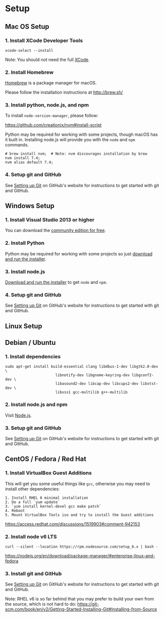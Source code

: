 # Setup

## Mac OS Setup

### 1. Install XCode Developer Tools

```
xcode-select --install
```

Note: You should not need the full [XCode](https://itunes.apple.com/us/app/xcode/id497799835?mt=12).


### 2. Install Homebrew

[Homebrew](http://brew.sh/) is a package manager for macOS.

Please follow the installation instructions at http://brew.sh/

### 3. Install python, node.js, and npm

To install ``node-version-manager``, please follow:

https://github.com/creationix/nvm#install-script

Python may be required for working with some projects, though macOS has it built in. Installing node.js will provide you with the `node` and `npm` commands.

```
# brew install nvm;  # Note: nvm discourages installation by brew
nvm install 7.4;
nvm alias default 7.4;
```

### 4. Setup git and GitHub

See [Setting up Git][git-setup]
on GitHub's website for instructions to get started with git and GitHub.


## Windows Setup

### 1. Install Visual Studio 2013 or higher

You can download the [community edition for free](http://www.visualstudio.com/products/visual-studio-community-vs).

### 2. Install Python

Python may be required for working with some projects so just [download and run the installer](http://www.python.org/download/releases/2.7/).

### 3. Install node.js

[Download and run the installer][node-download] to get `node` and `npm`.

### 4. Setup git and GitHub

See [Setting up Git][git-setup]
on GitHub's website for instructions to get started with git and GitHub.


## Linux Setup


## Debian / Ubuntu

### 1. Install dependencies

```
sudo apt-get install build-essential clang libdbus-1-dev libgtk2.0-dev \
                       libnotify-dev libgnome-keyring-dev libgconf2-dev \
                       libasound2-dev libcap-dev libcups2-dev libxtst-dev \
                       libxss1 gcc-multilib g++-multilib
```

### 2. Install node.js and npm

Visit [Node.js](https://nodejs.org/en/).

### 3. Setup git and GitHub

See [Setting up Git][git-setup]
on GitHub's website for instructions to get started with git and GitHub.


## CentOS / Fedora / Red Hat

### 1. Install VirtualBox Guest Additions

This will get you some useful things like `gcc`, otherwise you may need to install other dependencies:

```
1. Install RHEL 6 minimal installation
2. Do a full `yum update`
3. `yum install kernel-devel gcc make patch`
4. Reboot
5. Mount VirtualBox Tools iso and try to install the Guest additions
```
https://access.redhat.com/discussions/1519903#comment-942153

### 2. Install node v6 LTS

`curl --silent --location https://rpm.nodesource.com/setup_6.x | bash -`

https://nodejs.org/en/download/package-manager/#enterprise-linux-and-fedora

### 3. Install git and GitHub

See [Setting up Git][git-setup]
on GitHub's website for instructions to get started with git and GitHub.

Note: RHEL v6 is so far behind that you may prefer to build your own from the source, which is not hard to do:
https://git-scm.com/book/en/v2/Getting-Started-Installing-Git#Installing-from-Source


[install-linux]: https://nodesource.com/blog/nodejs-v012-iojs-and-the-nodesource-linux-repositories
[node-download]: https://nodejs.org/download/
[node-wiki-install]: https://github.com/joyent/node/wiki/Installing-Node.js-via-package-manager
[git-setup]: https://help.github.com/articles/set-up-git/#setting-up-git

